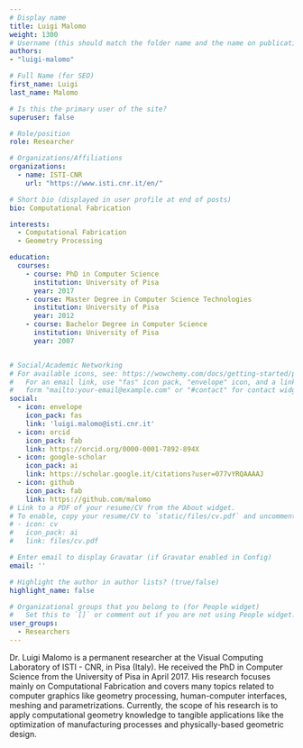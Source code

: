 ```yaml
---
# Display name
title: Luigi Malomo
weight: 1300
# Username (this should match the folder name and the name on publications)
authors:
- "luigi-malomo"

# Full Name (for SEO)
first_name: Luigi
last_name: Malomo

# Is this the primary user of the site?
superuser: false

# Role/position
role: Researcher

# Organizations/Affiliations
organizations:
  - name: ISTI-CNR
    url: "https://www.isti.cnr.it/en/"

# Short bio (displayed in user profile at end of posts)
bio: Computational Fabrication

interests:
  - Computational Fabrication
  - Geometry Processing

education:
  courses:
    - course: PhD in Computer Science
      institution: University of Pisa
      year: 2017
    - course: Master Degree in Computer Science Technologies
      institution: University of Pisa
      year: 2012
    - course: Bachelor Degree in Computer Science
      institution: University of Pisa
      year: 2007


# Social/Academic Networking
# For available icons, see: https://wowchemy.com/docs/getting-started/page-builder/#icons
#   For an email link, use "fas" icon pack, "envelope" icon, and a link in the
#   form "mailto:your-email@example.com" or "#contact" for contact widget.
social:
  - icon: envelope
    icon_pack: fas
    link: 'luigi.malomo@isti.cnr.it'
  - icon: orcid
    icon_pack: fab
    link: https://orcid.org/0000-0001-7892-894X
  - icon: google-scholar
    icon_pack: ai
    link: https://scholar.google.it/citations?user=077vYRQAAAAJ
  - icon: github
    icon_pack: fab
    link: https://github.com/malomo
# Link to a PDF of your resume/CV from the About widget.
# To enable, copy your resume/CV to `static/files/cv.pdf` and uncomment the lines below.
# - icon: cv
#   icon_pack: ai
#   link: files/cv.pdf

# Enter email to display Gravatar (if Gravatar enabled in Config)
email: ''

# Highlight the author in author lists? (true/false)
highlight_name: false

# Organizational groups that you belong to (for People widget)
#   Set this to `[]` or comment out if you are not using People widget.
user_groups:
  - Researchers
---
```


Dr. Luigi Malomo is a permanent researcher at the Visual Computing Laboratory of ISTI - CNR, in Pisa (Italy). He received the PhD in Computer Science from the University of Pisa in April 2017. His research focuses mainly on Computational Fabrication and covers many topics related to computer graphics like geometry processing, human-computer interfaces, meshing and parametrizations. Currently, the scope of his research is to apply computational geometry knowledge to tangible applications like the optimization of manufacturing processes and physically-based geometric design.